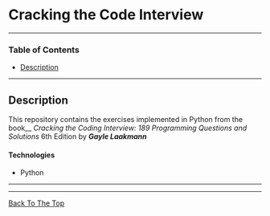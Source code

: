 # Cracking the Code Interview 

---

### Table of Contents

- [Description](#description)

---

## Description

This repository contains the exercises implemented in Python from the book__
*Cracking the Coding Interview: 189 Programming Questions and Solutions* 6th Edition by **_Gayle Laakmann_**

#### Technologies

- Python

---

---
[Back To The Top](#read-me-template)
